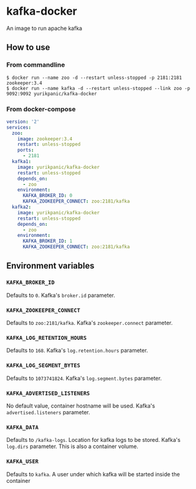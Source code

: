 # kafka-docker

An image to run apache kafka

## How to use

### From commandline

    $ docker run --name zoo -d --restart unless-stopped -p 2181:2181 zookeeper:3.4
    $ docker run --name kafka -d --restart unless-stopped --link zoo -p 9092:9092 yurikpanic/kafka-docker

### From docker-compose

```yaml
version: '2'
services:
  zoo:
    image: zookeeper:3.4
    restart: unless-stopped
    ports:
      - 2181
  kafka1:
    image: yurikpanic/kafka-docker
    restart: unless-stopped
    depends_on:
      - zoo
    environment:
      KAFKA_BROKER_ID: 0
      KAFKA_ZOOKEEPER_CONNECT: zoo:2181/kafka
  kafka2:
    image: yurikpanic/kafka-docker
    restart: unless-stopped
    depends_on:
      - zoo
    environment:
      KAFKA_BROKER_ID: 1
      KAFKA_ZOOKEEPER_CONNECT: zoo:2181/kafka
```

## Environment variables

### `KAFKA_BROKER_ID`

Defaults to `0`. Kafka's `broker.id` parameter.

### `KAFKA_ZOOKEEPER_CONNECT`

Defaults to `zoo:2181/kafka`. Kafka's `zookeeper.connect` parameter.

### `KAFKA_LOG_RETENTION_HOURS`

Defaults to `168`. Kafka's `log.retention.hours` parameter.

### `KAFKA_LOG_SEGMENT_BYTES`

Defaults to `1073741824`. Kafka's `log.segment.bytes` parameter.

### `KAFKA_ADVERTISED_LISTENERS`

No default value, container hostname will be used. Kafka's `advertised.listeners` parameter.

### `KAFKA_DATA`

Defaults to `/kafka-logs`. Location for kafka logs to be stored. Kafka's `log.dirs` parameter.
This is also a container volume.

### `KAFKA_USER`

Defaults to `kafka`. A user under which kafka will be started inside the container

